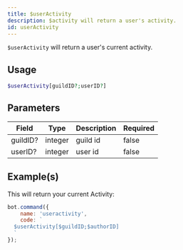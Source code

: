 ```yaml
---
title: $userActivity
description: $activity will return a user's activity.
id: userActivity
---
```


`$userActivity` will return a user's current activity.

## Usage

```php
$userActivity[guildID?;userID?]
```

## Parameters

| Field    | Type    | Description | Required |
|----------|---------|-------------|----------|
| guildID? | integer | guild id    | false    |
| userID?  | integer | user id     | false    |

## Example(s)

This will return your current Activity:

```javascript
bot.command({
    name: 'useractivity',
    code: `
  $userActivity[$guildID;$authorID]
  `
});
```